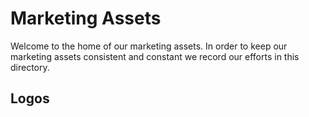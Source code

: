 # Marketing Assets

Welcome to the home of our marketing assets. In order to keep our marketing assets consistent and constant we record our efforts in this directory.

## Logos

[logo_bw]: logos/made-tech-logo-blk.png "Made Tech Logo Black & White"
[logo_color]: logos/made-tech-logo-colour.png "Made Tech Logo Colour"
